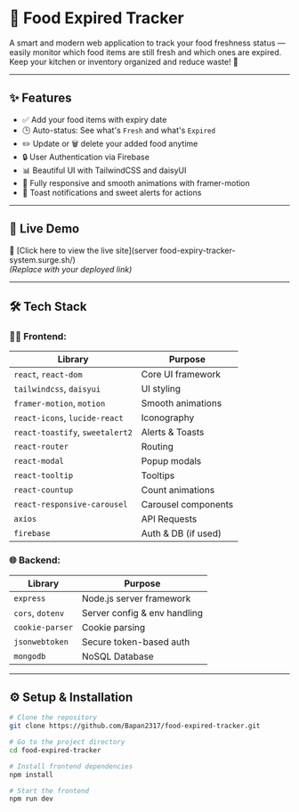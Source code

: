 # 🥫 Food Expired Tracker

A smart and modern web application to track your food freshness status — easily monitor which food items are still fresh and which ones are expired. Keep your kitchen or inventory organized and reduce waste! 🌿

---

## ✨ Features

- ✅ Add your food items with expiry date
- 🕒 Auto-status: See what's `Fresh` and what's `Expired`
- ✏️ Update or 🗑️ delete your added food anytime
- 🔒 User Authentication via Firebase
- 📊 Beautiful UI with TailwindCSS and daisyUI
- 📱 Fully responsive and smooth animations with framer-motion
- 🔔 Toast notifications and sweet alerts for actions

---

## 🚀 Live Demo

🔗 [Click here to view the live site](server food-expiry-tracker-system.surge.sh/)  
_(Replace with your deployed link)_

---

## 🛠️ Tech Stack

### 🧑‍💻 Frontend:
| Library | Purpose |
|--------|---------|
| `react`, `react-dom` | Core UI framework |
| `tailwindcss`, `daisyui` | UI styling |
| `framer-motion`, `motion` | Smooth animations |
| `react-icons`, `lucide-react` | Iconography |
| `react-toastify`, `sweetalert2` | Alerts & Toasts |
| `react-router` | Routing |
| `react-modal` | Popup modals |
| `react-tooltip` | Tooltips |
| `react-countup` | Count animations |
| `react-responsive-carousel` | Carousel components |
| `axios` | API Requests |
| `firebase` | Auth & DB (if used) |

### 🌐 Backend:
| Library | Purpose |
|--------|---------|
| `express` | Node.js server framework |
| `cors`, `dotenv` | Server config & env handling |
| `cookie-parser` | Cookie parsing |
| `jsonwebtoken` | Secure token-based auth |
| `mongodb` | NoSQL Database |

---

## ⚙️ Setup & Installation

```bash
# Clone the repository
git clone https://github.com/Bapan2317/food-expired-tracker.git

# Go to the project directory
cd food-expired-tracker

# Install frontend dependencies
npm install

# Start the frontend
npm run dev
